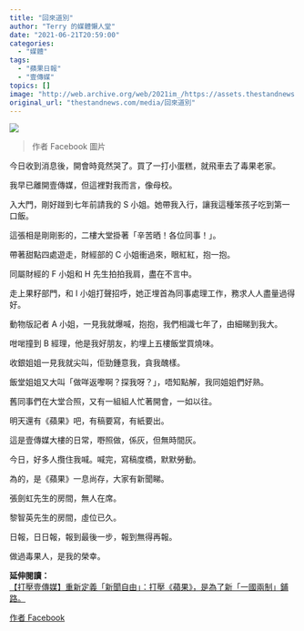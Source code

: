 ```yaml
---
title: "回來道別"
author: "Terry 的媒體懶人堂"
date: "2021-06-21T20:59:00"
categories:
  - "媒體"
tags:
  - "蘋果日報"
  - "壹傳媒"
topics: []
image: "http://web.archive.org/web/2021im_/https://assets.thestandnews.com/media/photos/198773532_8r5fW.png"
original_url: "thestandnews.com/media/回來道別"
---
```

![](http://web.archive.org/web/2021im_/https://assets.thestandnews.com/media/photos/198773532_8r5fW.png)
> 作者 Facebook 圖片

今日收到消息後，開會時竟然哭了。買了一打小蛋糕，就飛車去了毒果老家。

我早已離開壹傳媒，但這裡對我而言，像母校。

入大門，剛好踫到七年前請我的 S 小姐。她帶我入行，讓我這種笨孩子吃到第一口飯。

這張相是剛剛影的，二樓大堂掛著「辛苦晒！各位同事！」。

帶著甜點四處遊走，財經部的 C 小姐衝過來，眼紅紅，抱一抱。

同屬財經的 F 小姐和 H 先生拍拍我肩，盡在不言中。

走上果籽部門，和 I 小姐打聲招呼，她正埋首為同事處理工作，務求人人盡量過得好。

動物版記者 A 小姐，一見我就爆喊，抱抱，我們相識七年了，由細睇到我大。

咁啱撞到 B 經理，他是我好朋友，約埋上五樓飯堂買燒味。

收銀姐姐一見我就尖叫，佢勁鍾意我，貪我醜樣。

飯堂姐姐又大叫「做咩返嚟啊？探我呀？」，唔知點解，我同姐姐們好熟。

舊同事們在大堂合照，又有一組組人忙著開會，一如以往。

明天還有《蘋果》吧，有稿要寫，有紙要出。

這是壹傳媒大樓的日常，嘢照做，係灰，但無時間灰。

今日，好多人攬住我喊。喊完，寫稿度橋，默默勞動。

為的，是《蘋果》一息尚存，大家有新聞睇。

張劍虹先生的房間，無人在席。

黎智英先生的房間，虛位已久。

日報，日日報，報到最後一步，報到無得再報。

做過毒果人，是我的榮幸。

**延伸閱讀：**  
[【打壓壹傳媒】重新定義「新聞自由」：打壓《蘋果》，是為了新「一國兩制」鋪路。](http://web.archive.org/web/20210909101623/https://www.patreon.com/posts/52742868)

[作者 Facebook](http://web.archive.org/web/20210909101623/https://www.facebook.com/terrylazyclass/posts/529270185152557)